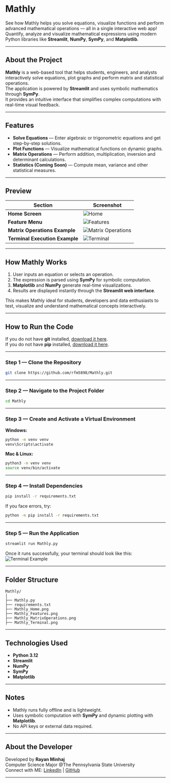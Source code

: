 # Mathly

See how Mathly helps you solve equations, visualize functions and perform advanced mathematical operations — all in a single interactive web app!  
Quantify, analyze and visualize mathematical expressions using modern Python libraries like **Streamlit**, **NumPy**, **SymPy**, and **Matplotlib**.

---

## About the Project

**Mathly** is a web-based tool that helps students, engineers, and analysts interactively solve equations, plot graphs and perform matrix and statistical operations.  
The application is powered by **Streamlit** and uses symbolic mathematics through **SymPy**.  
It provides an intuitive interface that simplifies complex computations with real-time visual feedback.

---

## Features

- **Solve Equations** — Enter algebraic or trigonometric equations and get step-by-step solutions.  
- **Plot Functions** — Visualize mathematical functions on dynamic graphs.  
- **Matrix Operations** — Perform addition, multiplication, inversion and determinant calculations.  
- **Statistics (Coming Soon)** — Compute mean, variance and other statistical measures.  

---

## Preview

| Section | Screenshot |
|----------|-------------|
| **Home Screen** | ![Home](https://github.com/rfm5898/Mathly/blob/master/Mathly/Mathly_Home.png) |
| **Feature Menu** | ![Features](https://github.com/rfm5898/Mathly/blob/master/Mathly/Mathly_Features.png) |
| **Matrix Operations Example** | ![Matrix Operations](https://github.com/rfm5898/Mathly/blob/master/Mathly/Mathly_MatrixOperations.png) |
| **Terminal Execution Example** | ![Terminal](https://github.com/rfm5898/Mathly/blob/master/Mathly/Mathly_Terminal.png) |

---

## How Mathly Works

1. User inputs an equation or selects an operation.  
2. The expression is parsed using **SymPy** for symbolic computation.  
3. **Matplotlib** and **NumPy** generate real-time visualizations.  
4. Results are displayed instantly through the **Streamlit web interface**.

This makes Mathly ideal for students, developers and data enthusiasts to test, visualize and understand mathematical concepts interactively.

---

## How to Run the Code

If you do not have **git** installed, [download it here](https://git-scm.com/downloads).  
If you do not have **pip** installed, [download it here](https://pip.pypa.io/en/stable/installation/).

---

### Step 1 — Clone the Repository

```bash
git clone https://github.com/rfm5898/Mathly.git
```

---

### Step 2 — Navigate to the Project Folder

```bash
cd Mathly
```

---

### Step 3 — Create and Activate a Virtual Environment

**Windows:**
```bash
python -m venv venv
venv\Scripts\activate
```

**Mac & Linux:**
```bash
python3 -m venv venv
source venv/bin/activate
```

---

### Step 4 — Install Dependencies

```bash
pip install -r requirements.txt
```

If you face errors, try:
```bash
python -m pip install -r requirements.txt
```

---

### Step 5 — Run the Application

```bash
streamlit run Mathly.py
```

Once it runs successfully, your terminal should look like this:  
![Terminal Example](https://github.com/rfm5898/Mathly/blob/master/Mathly/Mathly_Terminal.png)

---

## Folder Structure

```
Mathly/
│
├── Mathly.py
├── requirements.txt
├── Mathly_Home.png
├── Mathly_Features.png
├── Mathly_MatrixOperations.png
├── Mathly_Terminal.png
```

---

## Technologies Used

- **Python 3.12**
- **Streamlit**
- **NumPy**
- **SymPy**
- **Matplotlib**

---

## Notes

- Mathly runs fully offline and is lightweight.  
- Uses symbolic computation with **SymPy** and dynamic plotting with **Matplotlib**.  
- No API keys or external data required.  

---

## About the Developer

Developed by **Rayan Minhaj**  
Computer Science Major @The Pennsylvania State University  
Connect with ME: [LinkedIn](https://www.linkedin.com/in/rayan-minhaj-%F0%9F%A4%96-a8492134b/) | [GitHub](https://github.com/rfm5898)

---
